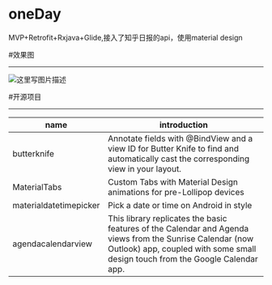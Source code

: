 # oneDay
MVP+Retrofit+Rxjava+Glide,接入了知乎日报的api，使用material design

#效果图
- - - 
![这里写图片描述](http://img.blog.csdn.net/20170131154943471?watermark/2/text/aHR0cDovL2Jsb2cuY3Nkbi5uZXQvbGluc2F3YWtv/font/5a6L5L2T/fontsize/400/fill/I0JBQkFCMA==/dissolve/70/gravity/SouthEast)

#开源项目
- - - 
| name 	 | introduction |
|--------|--------|
|butterknife|Annotate fields with @BindView and a view ID for Butter Knife to find and automatically cast the corresponding view in your layout.|
|MaterialTabs|Custom Tabs with Material Design animations for pre-Lollipop devices|
|materialdatetimepicker|Pick a date or time on Android in style|
|agendacalendarview|This library replicates the basic features of the Calendar and Agenda views from the Sunrise Calendar (now Outlook) app, coupled with some small design touch from the Google Calendar app. |

